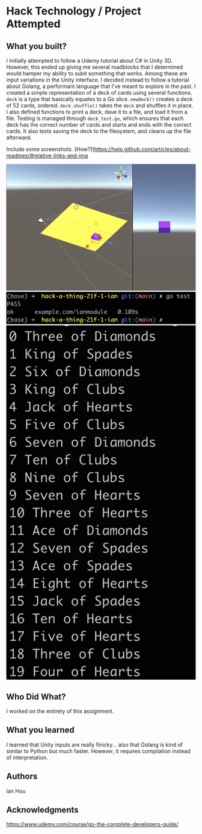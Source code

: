 # Hack Technology / Project Attempted


## What you built? 

I initially attempted to follow a Udemy tutorial about C# in Unity 3D. However, this ended up giving me several roadblocks that I determined would hamper my ability to subit something that works. Among these are input variations in the Unity interface. I decided instead to follow a tutorial about Golang, a performant language that I've meant to explore in the past. I created a simple representation of a deck of cards using several functions. `deck` is a type that basically equates to a Go slice. `newDeck()` creates a deck of 52 cards, ordered. `deck.shuffle()`  takes the `deck` and shuffles it in place. I also defined functions to print a deck, dave it to a file, and load it from a file. Testing is managed through `deck_test.go`, which ensures that each deck has the correct number of cards and starts and ends with the correct cards. It also tests saving the deck to the filesystem, and cleans up the file afterward.

Include some screenshots.
[How?](https://help.github.com/articles/about-readmes/#relative-links-and-ima

![](ss1.png)
![](ss2.png)
![](ss3.png)



## Who Did What?

I worked on the entirety of this assignment.

## What you learned

I learned that Unity inputs are really finicky... also that Golang is kind of similar to Python but much faster. However, it requires compilation instead of interpretation.

## Authors

Ian Hou

## Acknowledgments

https://www.udemy.com/course/go-the-complete-developers-guide/

#

